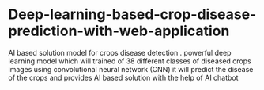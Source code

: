 # Deep-learning-based-crop-disease-prediction-with-web-application
AI based solution model for crops disease detection . powerful deep learning model which will trained of 38 different classes of  diseased crops images using convolutional neural network (CNN) it will predict the disease of the crops and provides AI based solution with the help of AI chatbot  
